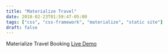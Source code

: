 ```yaml
---
title: "Materialize Travel"
date: 2018-02-23T01:59:47-05:00
tags: ["css", "css-framework", "materialize", "static site"]
draft: false
---
```


Materialize Travel Booking
[Live Demo](https://chickenpopcorn.github.io/travelaction/)

